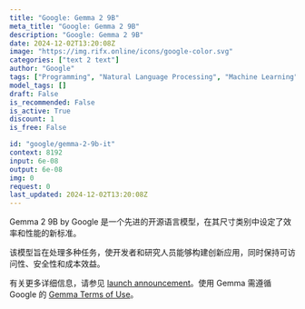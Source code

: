 ```yaml
---
title: "Google: Gemma 2 9B"
meta_title: "Google: Gemma 2 9B"
description: "Google: Gemma 2 9B"
date: 2024-12-02T13:20:08Z
image: "https://img.rifx.online/icons/google-color.svg"
categories: ["text 2 text"]
author: "Google"
tags: ["Programming", "Natural Language Processing", "Machine Learning", "Technology"]
model_tags: []
draft: False
is_recommended: False
is_active: True
discount: 1
is_free: False

id: "google/gemma-2-9b-it"
context: 8192
input: 6e-08
output: 6e-08
img: 0
request: 0
last_updated: 2024-12-02T13:20:08Z
---
```


Gemma 2 9B by Google 是一个先进的开源语言模型，在其尺寸类别中设定了效率和性能的新标准。

该模型旨在处理多种任务，使开发者和研究人员能够构建创新应用，同时保持可访问性、安全性和成本效益。

有关更多详细信息，请参见 [launch announcement](https://blog.google/technology/developers/google-gemma-2/)。使用 Gemma 需遵循 Google 的 [Gemma Terms of Use](https://ai.google.dev/gemma/terms)。

